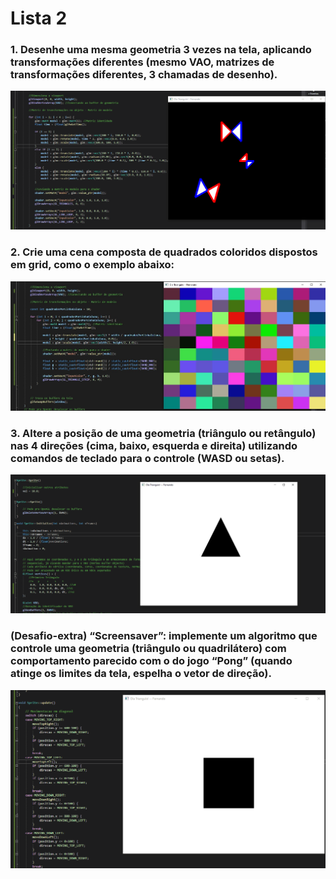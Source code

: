 # Lista 2 #

### 1. Desenhe uma mesma geometria 3 vezes na tela, aplicando transformações diferentes (mesmo VAO, matrizes de transformações diferentes, 3 chamadas de desenho). ###
   ![image](/Lista3/Prints/1.gif)

### 2. Crie uma cena composta de quadrados coloridos dispostos em grid, como o exemplo abaixo:  ###
   ![gif](/Lista3/Prints/2.jpg)
   
### 3. Altere a posição de uma geometria (triângulo ou retângulo) nas 4 direções (cima, baixo, esquerda e direita) utilizando comandos de teclado para o controle (WASD ou setas). ###
   ![gif](/Lista3/Prints/3.gif)

### (Desafio-extra) “Screensaver”: implemente um algoritmo que controle uma geometria (triângulo ou quadrilátero) com comportamento parecido com o do jogo “Pong” (quando atinge os limites da tela, espelha o vetor de direção). ###
   ![gif](/Lista3/Prints/screensaver.gif)